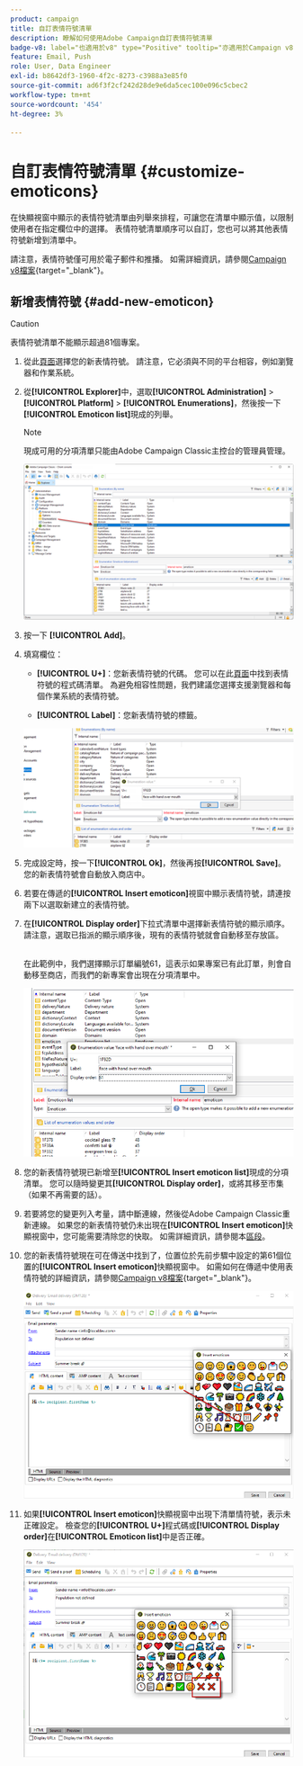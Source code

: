 ```yaml
---
product: campaign
title: 自訂表情符號清單
description: 瞭解如何使用Adobe Campaign自訂表情符號清單
badge-v8: label="也適用於v8" type="Positive" tooltip="亦適用於Campaign v8"
feature: Email, Push
role: User, Data Engineer
exl-id: b8642df3-1960-4f2c-8273-c3988a3e85f0
source-git-commit: ad6f3f2cf242d28de9e6da5cec100e096c5cbec2
workflow-type: tm+mt
source-wordcount: '454'
ht-degree: 3%

---
```


# 自訂表情符號清單 {#customize-emoticons}

在快顯視窗中顯示的表情符號清單由列舉來排程，可讓您在清單中顯示值，以限制使用者在指定欄位中的選擇。
表情符號清單順序可以自訂，您也可以將其他表情符號新增到清單中。

請注意，表情符號僅可用於電子郵件和推播。 如需詳細資訊，請參閱[Campaign v8檔案](https://experienceleague.adobe.com/docs/campaign/campaign-v8/send/emails/defining-the-email-content.html#inserting-emoticons){target="_blank"}。


## 新增表情符號 {#add-new-emoticon}

>[!CAUTION]
>
>表情符號清單不能顯示超過81個專案。

1. 從此[頁面](https://unicode.org/emoji/charts/full-emoji-list.html)選擇您的新表情符號。 請注意，它必須與不同的平台相容，例如瀏覽器和作業系統。

1. 從&#x200B;**[!UICONTROL Explorer]**&#x200B;中，選取&#x200B;**[!UICONTROL Administration]** > **[!UICONTROL Platform]** > **[!UICONTROL Enumerations]**，然後按一下&#x200B;**[!UICONTROL Emoticon list]**&#x200B;現成的列舉。

   >[!NOTE]
   >
   >現成可用的分項清單只能由Adobe Campaign Classic主控台的管理員管理。

   ![](assets/emoticon_1.png)

1. 按一下 **[!UICONTROL Add]**。

1. 填寫欄位：

   * **[!UICONTROL U+]**：您新表情符號的代碼。 您可以在此[頁面](https://unicode.org/emoji/charts/full-emoji-list.html)中找到表情符號的程式碼清單。
為避免相容性問題，我們建議您選擇支援瀏覽器和每個作業系統的表情符號。

   * **[!UICONTROL Label]**：您新表情符號的標籤。

   ![](assets/emoticon_5.png)

1. 完成設定時，按一下&#x200B;**[!UICONTROL Ok]**，然後再按&#x200B;**[!UICONTROL Save]**。
您的新表情符號會自動放入商店中。

1. 若要在傳遞的&#x200B;**[!UICONTROL Insert emoticon]**&#x200B;視窗中顯示表情符號，請連按兩下以選取新建立的表情符號。

1. 在&#x200B;**[!UICONTROL Display order]**&#x200B;下拉式清單中選擇新表情符號的顯示順序。 請注意，選取已指派的顯示順序後，現有的表情符號就會自動移至存放區。

   <br>在此範例中，我們選擇顯示訂單編號61，這表示如果專案已有此訂單，則會自動移至商店，而我們的新專案會出現在分項清單中。

   ![](assets/emoticon_2.png)

1. 您的新表情符號現已新增至&#x200B;**[!UICONTROL Insert emoticon list]**&#x200B;現成的分項清單。 您可以隨時變更其&#x200B;**[!UICONTROL Display order]**，或將其移至市集（如果不再需要的話）。

1. 若要將您的變更列入考量，請中斷連線，然後從Adobe Campaign Classic重新連線。 如果您的新表情符號仍未出現在&#x200B;**[!UICONTROL Insert emoticon]**&#x200B;快顯視窗中，您可能需要清除您的快取。 如需詳細資訊，請參閱本[區段](../../platform/using/faq-campaign-config.md#perform-soft-cache-clear)。

1. 您的新表情符號現在可在傳送中找到了，位置位於先前步驟中設定的第61個位置的&#x200B;**[!UICONTROL Insert emoticon]**&#x200B;快顯視窗中。 如需如何在傳遞中使用表情符號的詳細資訊，請參閱[Campaign v8檔案](https://experienceleague.adobe.com/docs/campaign/campaign-v8/send/emails/defining-the-email-content.html#inserting-emoticons){target="_blank"}。

   ![](assets/emoticon_4.png)

1. 如果&#x200B;**[!UICONTROL Insert emoticon]**&#x200B;快顯視窗中出現下清單情符號，表示未正確設定。 檢查您的&#x200B;**[!UICONTROL U+]**&#x200B;程式碼或&#x200B;**[!UICONTROL Display order]**&#x200B;在&#x200B;**[!UICONTROL Emoticon list]**&#x200B;中是否正確。

   ![](assets/emoticon_6.png)

